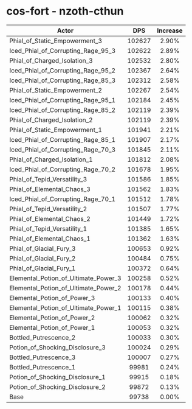 # cos-fort - nzoth-cthun
| Actor | DPS | Increase |
|---|:---:|:---:|
|Phial_of_Static_Empowerment_3|102627|2.90%|
|Iced_Phial_of_Corrupting_Rage_95_3|102622|2.89%|
|Phial_of_Charged_Isolation_3|102532|2.80%|
|Iced_Phial_of_Corrupting_Rage_95_2|102367|2.64%|
|Iced_Phial_of_Corrupting_Rage_85_3|102312|2.58%|
|Phial_of_Static_Empowerment_2|102267|2.54%|
|Iced_Phial_of_Corrupting_Rage_95_1|102184|2.45%|
|Iced_Phial_of_Corrupting_Rage_85_2|102119|2.39%|
|Phial_of_Charged_Isolation_2|102119|2.39%|
|Phial_of_Static_Empowerment_1|101941|2.21%|
|Iced_Phial_of_Corrupting_Rage_85_1|101907|2.17%|
|Iced_Phial_of_Corrupting_Rage_70_3|101845|2.11%|
|Phial_of_Charged_Isolation_1|101812|2.08%|
|Iced_Phial_of_Corrupting_Rage_70_2|101678|1.95%|
|Phial_of_Tepid_Versatility_3|101586|1.85%|
|Phial_of_Elemental_Chaos_3|101562|1.83%|
|Iced_Phial_of_Corrupting_Rage_70_1|101512|1.78%|
|Phial_of_Tepid_Versatility_2|101507|1.77%|
|Phial_of_Elemental_Chaos_2|101449|1.72%|
|Phial_of_Tepid_Versatility_1|101385|1.65%|
|Phial_of_Elemental_Chaos_1|101362|1.63%|
|Phial_of_Glacial_Fury_3|100653|0.92%|
|Phial_of_Glacial_Fury_2|100484|0.75%|
|Phial_of_Glacial_Fury_1|100372|0.64%|
|Elemental_Potion_of_Ultimate_Power_3|100258|0.52%|
|Elemental_Potion_of_Ultimate_Power_2|100178|0.44%|
|Elemental_Potion_of_Power_3|100133|0.40%|
|Elemental_Potion_of_Ultimate_Power_1|100115|0.38%|
|Elemental_Potion_of_Power_2|100062|0.32%|
|Elemental_Potion_of_Power_1|100053|0.32%|
|Bottled_Putrescence_2|100033|0.30%|
|Potion_of_Shocking_Disclosure_3|100024|0.29%|
|Bottled_Putrescence_3|100007|0.27%|
|Bottled_Putrescence_1|99981|0.24%|
|Potion_of_Shocking_Disclosure_1|99915|0.18%|
|Potion_of_Shocking_Disclosure_2|99872|0.13%|
|Base|99738|0.00%|
